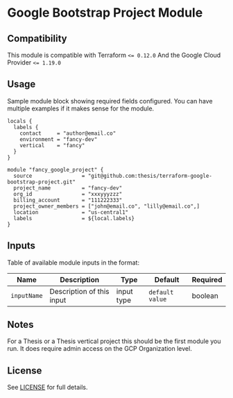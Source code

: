 
<!-- Module Name and description are required -->
# Google Bootstrap Project Module

<!-- TODO: Add description -->

<!-- Compatibility section is optional -->
## Compatibility

This module is compatible with Terraform `<= 0.12.0`
And the Google Cloud Provider `<= 1.19.0`

<!-- Usage section is required -->
## Usage

<!-- NOTE: Examples should go into an `/examples` directory, with a link here
along the following lines:

There are multiple examples included in the [examples](./examples/) folder but
simple usage is as follows:
 -->
Sample module block showing required fields configured.  You can have
multiple examples if it makes sense for the module.

```hcl
locals {
  labels {
    contact     = "author@email.co"
    environment = "fancy-dev"
    vertical    = "fancy"
  }
}

module "fancy_google_project" {
  source                = "git@github.com:thesis/terraform-google-bootstrap-project.git"
  project_name          = "fancy-dev"
  org_id                = "xxxyyyzzz"
  billing_account       = "111222333"
  project_owner_members = ["john@email.co", "lilly@email.co",]
  location              = "us-central1"
  labels                = ${local.labels}
}
```

<!-- BEGINNING OF PRE-COMMIT-TERRAFORM DOCS HOOK -->
<!-- The following Inputs example will be over-written by pre-commit hooks,
  and is here only as an example in case you opt not to use the hooks. -->
## Inputs

Table of available module inputs in the format:

|Name | Description | Type |Default | Required
--- | --- | --- | --- | --- |
`inputName`| Description of this input | input type | `default value` | boolean

<!-- END OF PRE-COMMIT-TERRAFORM DOCS HOOK -->

<!-- Notes section is optional -->
## Notes

For a Thesis or a Thesis vertical project this should be the first module you run.
It does require admin access on the GCP Organization level.

<!-- License is required -->
## License

See [LICENSE](./LICENSE) for full details.

<!-- Before open-sourcing this module, Remove this comment and update the
  LICENSE file at the repo root. Else: Copyright Thesis, Inc., 2020 -->
